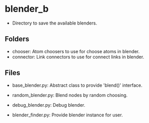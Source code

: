 # blender_b
* Directory to save the available blenders.

## Folders
* chooser: Atom choosers to use for choose atoms in blender.
* connector: Link connectors to use for connect links in blender.

## Files
* base_blender.py: Abstract class to provide 'blend()' interface.
* random_blender.py: Blend nodes by random choosing.
* debug_blender.py: Debug blender. 

* blender_finder.py: Provide blender instance for user.